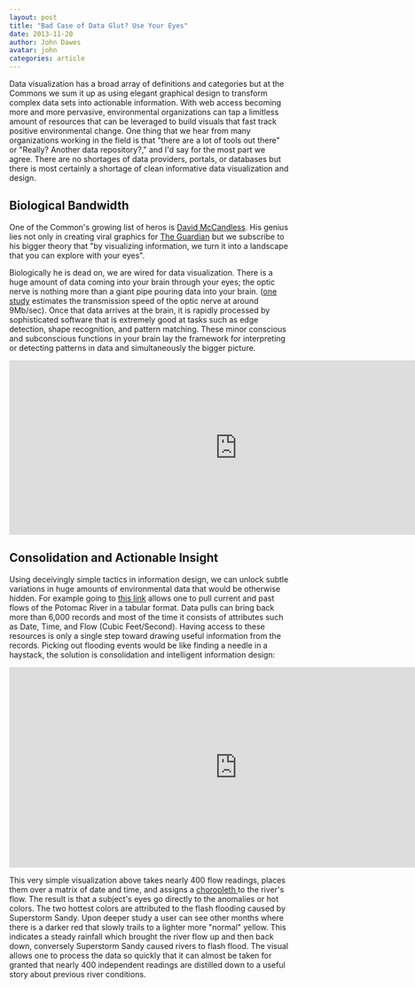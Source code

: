 ```yaml
---
layout: post
title: "Bad Case of Data Glut? Use Your Eyes"
date: 2013-11-20
author: John Dawes
avatar: john
categories: article
---
```


Data visualization has a broad array of definitions and categories but at the Commons we sum it up as using elegant graphical design to transform complex data sets into actionable information. With web access becoming more and more pervasive, environmental organizations can tap a limitless amount of resources that can be leveraged to build visuals that fast track positive environmental change. One thing that we hear from many organizations working in the field is that "there are a lot of tools out there" or "Really? Another data repository?," and I'd say for the most part we agree. There are no shortages of data providers, portals, or databases but there is most certainly a shortage of clean informative data visualization and design.

<!-- ex -->

## Biological Bandwidth

One of the Common's growing list of heros is <a href="http://www.davidmccandless.com/" target="_blank">David McCandless</a>. His genius lies not only in creating viral graphics for <a href="http://www.theguardian.com/news/datablog/2011/jun/24/information-beautiful-fish-eat#" target="_blank">The Guardian</a> but we subscribe to his bigger theory that "by visualizing information, we turn it into a landscape that you can explore with your eyes".

Biologically he is dead on, we are wired for data visualization. There is a huge amount of data coming into your brain through your eyes; the optic nerve is nothing more than a giant pipe pouring data into your brain. (<a href="http://columbiadatascience.com/2013/10/13/mapping-data-to-senses/" target="_blank">one study</a> estimates the transmission speed of the optic nerve at around 9Mb/sec). Once that data arrives at the brain, it is rapidly processed by sophisticated software that is extremely good at tasks such as edge detection, shape recognition, and pattern matching. These minor conscious and subconscious functions in your brain lay the framework for interpreting or detecting patterns in data and simultaneously the bigger picture.

<iframe src="http://embed.ted.com/talks/david_mccandless_the_beauty_of_data_visualization.html" width="822" height="315" frameborder="0" scrolling="no" webkitAllowFullScreen mozallowfullscreen allowFullScreen></iframe>

## Consolidation and Actionable Insight

Using deceivingly simple tactics in information design, we can unlock subtle variations in huge amounts of environmental data that would be otherwise hidden. For example going to <a href="http://waterdata.usgs.gov/md/nwis/uv?01646500" target="_blank">this link</a> allows one to pull current and past flows of the Potomac River in a tabular format. Data pulls can bring back more than 6,000 records and most of the time it consists of attributes such as Date, Time, and Flow (Cubic Feet/Second). Having access to these resources is only a single step toward drawing useful information from the records. Picking out flooding events would be like finding a needle in a haystack, the solution is consolidation and intelligent information design:

<iframe src="http://apps.chesapeake-commons.org/flowrate/potomac.html" height="362" width="822" frameborder="0" marginwidth="0" marginheight="0" scrolling="no"></iframe>

This very simple visualization above takes nearly 400 flow readings, places them over a matrix of date and time, and assigns a <a href="http://en.wikipedia.org/wiki/Choropleth_map" target="_blank">choropleth </a>to the river's flow. The result is that a subject's eyes go directly to the anomalies or hot colors. The two hottest colors are attributed to the flash flooding caused by Superstorm Sandy. Upon deeper study a user can see other months where there is a darker red that slowly trails to a lighter more "normal" yellow. This indicates a steady rainfall which brought the river flow up and then back down, conversely Superstorm Sandy caused rivers to flash flood. The visual allows one to process the data so quickly that it can almost be taken for granted that nearly 400 independent readings are distilled down to a useful story about previous river conditions.